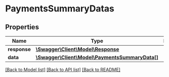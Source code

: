 # PaymentsSummaryDatas

## Properties
Name | Type | Description | Notes
------------ | ------------- | ------------- | -------------
**response** | [**\Swagger\Client\Model\Response**](Response.md) |  | 
**data** | [**\Swagger\Client\Model\PaymentsSummaryData[]**](PaymentsSummaryData.md) |  | 

[[Back to Model list]](../README.md#documentation-for-models) [[Back to API list]](../README.md#documentation-for-api-endpoints) [[Back to README]](../README.md)


